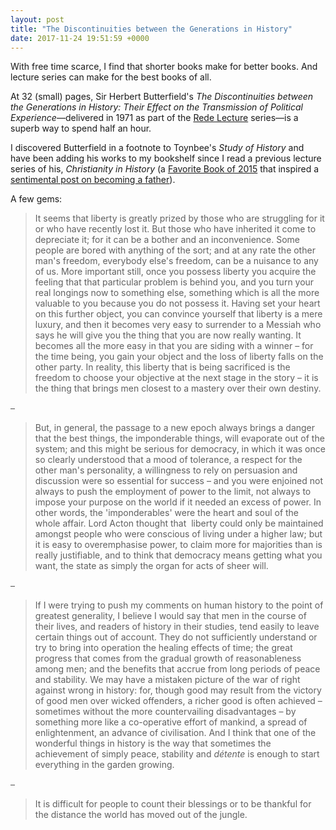 ```yaml
---
layout: post
title: "The Discontinuities between the Generations in History"
date: 2017-11-24 19:51:59 +0000
---
```


<!-- wp:paragraph {"backgroundColor":"base","textColor":"white"} -->
<p class="has-white-color has-base-background-color has-text-color has-background">With free time scarce, I find that shorter books make for better books. And lecture series can make for the best books of all.</p>
<!-- /wp:paragraph -->

<!-- wp:paragraph {"style":{"elements":{"link":{"color":{"text":"var:preset|color|primary"}}}}} -->
<p class="has-link-color">At 32 (small) pages, Sir Herbert Butterfield's <em>The Discontinuities between the Generations in History: Their Effect on the Transmission of Political Experience</em>—delivered in 1971 as part of the <a href="https://en.wikipedia.org/wiki/Rede_Lecture">Rede Lecture</a> series—is a superb way to spend half an hour.</p>
<!-- /wp:paragraph -->

<!-- wp:more -->
<!--more-->
<!-- /wp:more -->

<!-- wp:paragraph {"style":{"elements":{"link":{"color":{"text":"var:preset|color|primary"}}}}} -->
<p class="has-link-color">I discovered Butterfield in a footnote to Toynbee's&nbsp;<em>Study of History</em> and have been adding his works to my bookshelf since I read a previous lecture series of his, <em>Christianity in History</em>&nbsp;(a <a href="http://mikecasey.blog/2015/12/05/favorite-books-of-2015/">Favorite Book of 2015</a> that inspired a <a href="http://mikecasey.blog/2015/01/26/life-to-come/">sentimental post on becoming a father</a>).</p>
<!-- /wp:paragraph -->

<!-- wp:paragraph -->
<p>A few gems:</p>
<!-- /wp:paragraph -->

<!-- wp:quote -->
<blockquote class="wp-block-quote"><!-- wp:paragraph -->
<p>It seems that liberty is greatly prized by those who are struggling for it or who have recently lost it. But those who have inherited it come to depreciate it; for it can be a bother and an inconvenience. Some people are bored with anything of the sort; and at any rate the other man's freedom, everybody else's freedom, can be a nuisance to any of us. More important still, once you possess liberty you acquire the feeling that that particular problem is behind you, and you turn your real longings now to something else, something which is all the more valuable to you because you do not possess it. Having set your heart on this further object, you can convince yourself that liberty is a mere luxury, and then it becomes very easy to surrender to a Messiah who says he will give you the thing that you are now really wanting. It becomes all the more easy in that you are siding with a winner – for the time being, you gain your object and the loss of liberty falls on the other party. In reality, this liberty that is being sacrificed is the freedom to choose your objective at the next stage in the story – it is the thing that brings men closest to a mastery over their own destiny.</p>
<!-- /wp:paragraph --></blockquote>
<!-- /wp:quote -->

<!-- wp:paragraph {"align":"center"} -->
<p class="has-text-align-center">⎯</p>
<!-- /wp:paragraph -->

<!-- wp:quote -->
<blockquote class="wp-block-quote"><!-- wp:paragraph -->
<p>But, in general, the passage to a new epoch always brings a danger that the best things, the imponderable things, will evaporate out of the system; and this might be serious for democracy, in which it was once so clearly understood that a mood of tolerance, a respect for the other man's personality, a willingness to rely on persuasion and discussion were so essential for success – and you were enjoined not always to push the employment of power to the limit, not always to impose your purpose on the world if it needed an excess of power. In other words, the 'imponderables' were the heart and soul of the whole affair. Lord Acton thought that &nbsp;liberty could only be maintained amongst people who were conscious of living under a higher law; but it is easy to overemphasise power, to claim more for majorities than is really justifiable, and to think that democracy means getting what you want, the state as simply the organ for acts of sheer will.</p>
<!-- /wp:paragraph --></blockquote>
<!-- /wp:quote -->

<!-- wp:paragraph {"align":"center"} -->
<p class="has-text-align-center">⎯</p>
<!-- /wp:paragraph -->

<!-- wp:quote -->
<blockquote class="wp-block-quote"><!-- wp:paragraph -->
<p>If I were trying to push my comments on human history to the point of greatest generality, I believe I would say that men in the course of their lives, and readers of history in their studies, tend easily to leave certain things out of account. They do not sufficiently understand or try to bring into operation the healing effects of time; the great progress that comes from the gradual growth of reasonableness among men; and the benefits that accrue from long periods of peace and stability. We may have a mistaken picture of the war of right against wrong in history: for, though good may result from the victory of good men over wicked offenders, a richer good is often achieved – sometimes without the more countervailing disadvantages – by something more like a co-operative effort of mankind, a spread of enlightenment, an advance of civilisation. And I think that one of the wonderful things in history is the way that sometimes the achievement of simply peace, stability and&nbsp;<em>détente</em> is enough to start everything in the garden growing.</p>
<!-- /wp:paragraph --></blockquote>
<!-- /wp:quote -->

<!-- wp:paragraph {"align":"center"} -->
<p class="has-text-align-center">⎯</p>
<!-- /wp:paragraph -->

<!-- wp:quote -->
<blockquote class="wp-block-quote"><!-- wp:paragraph -->
<p>It is difficult for people to count their blessings or to be thankful for the distance the world has moved out of the jungle.</p>
<!-- /wp:paragraph --></blockquote>
<!-- /wp:quote -->

<!-- wp:paragraph -->
<p></p>
<!-- /wp:paragraph -->
